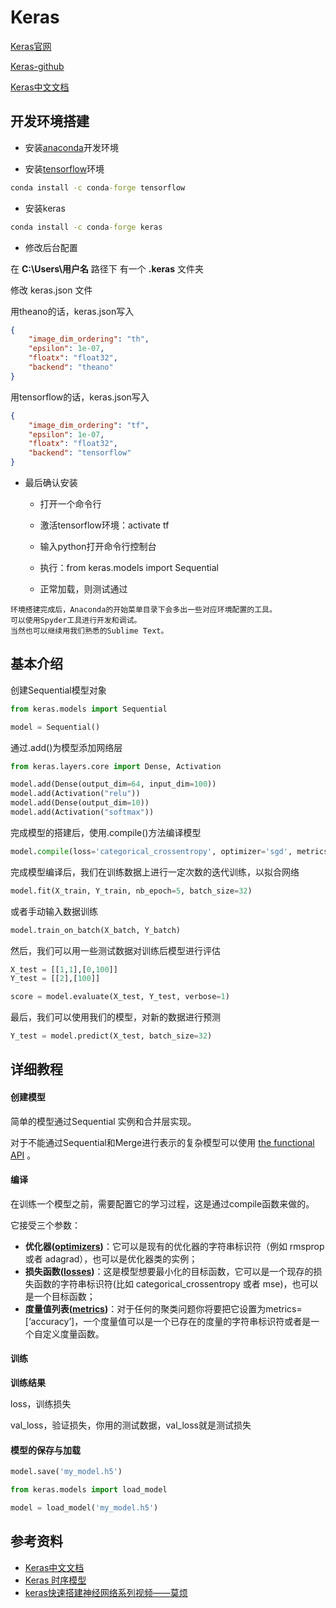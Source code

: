 # Keras

[Keras官网](https://keras.io/)

[Keras-github](https://github.com/fchollet/keras)

[Keras中文文档](http://keras-cn.readthedocs.io/en/latest/)

## 开发环境搭建

- 安装[anaconda](/大数据分析/机器学习/Anaconda.md)开发环境

- 安装[tensorflow](/大数据分析/机器学习/TensorFlow.md)环境

```cmd
conda install -c conda-forge tensorflow
```

- 安装keras

```cmd
conda install -c conda-forge keras
```

- 修改后台配置

在 **C:\Users\用户名** 路径下 有一个 **.keras** 文件夹 

修改 keras.json 文件

用theano的话，keras.json写入

```json
{
    "image_dim_ordering": "th", 
    "epsilon": 1e-07, 
    "floatx": "float32", 
    "backend": "theano"
}
```

用tensorflow的话，keras.json写入

```json
{
    "image_dim_ordering": "tf", 
    "epsilon": 1e-07, 
    "floatx": "float32", 
    "backend": "tensorflow"
}
```

- 最后确认安装

	- 打开一个命令行

	- 激活tensorflow环境：activate tf

	- 输入python打开命令行控制台

	- 执行：from keras.models import Sequential

	- 正常加载，则测试通过

```
环境搭建完成后，Anaconda的开始菜单目录下会多出一些对应环境配置的工具。
可以使用Spyder工具进行开发和调试。
当然也可以继续用我们熟悉的Sublime Text。
```

## 基本介绍

创建Sequential模型对象

```python
from keras.models import Sequential

model = Sequential()
```

通过.add()为模型添加网络层

```python
from keras.layers.core import Dense, Activation

model.add(Dense(output_dim=64, input_dim=100))
model.add(Activation("relu"))
model.add(Dense(output_dim=10))
model.add(Activation("softmax"))
```

完成模型的搭建后，使用.compile()方法编译模型

```python
model.compile(loss='categorical_crossentropy', optimizer='sgd', metrics=['accuracy'])
```

完成模型编译后，我们在训练数据上进行一定次数的迭代训练，以拟合网络

```python
model.fit(X_train, Y_train, nb_epoch=5, batch_size=32)
```

或者手动输入数据训练

```python
model.train_on_batch(X_batch, Y_batch)
```

然后，我们可以用一些测试数据对训练后模型进行评估

```python
X_test = [[1,1],[0,100]]
Y_test = [[2],[100]]

score = model.evaluate(X_test, Y_test, verbose=1)
```

最后，我们可以使用我们的模型，对新的数据进行预测

```python
Y_test = model.predict(X_test, batch_size=32)
```

## 详细教程

#### 创建模型

简单的模型通过Sequential 实例和合并层实现。

对于不能通过Sequential和Merge进行表示的复杂模型可以使用 [the functional API](https://keras.io/getting-started/functional-api-guide/) 。

#### 编译

在训练一个模型之前，需要配置它的学习过程，这是通过compile函数来做的。

它接受三个参数：

- **优化器([optimizers](https://keras.io/optimizers/))**：它可以是现有的优化器的字符串标识符（例如 rmsprop 或者 adagrad），也可以是优化器类的实例；
- **损失函数([losses](https://keras.io/losses/))**：这是模型想要最小化的目标函数，它可以是一个现存的损失函数的字符串标识符(比如 categorical_crossentropy 或者 mse)，也可以是一个目标函数；
- **度量值列表([metrics](https://keras.io/metrics/))**：对于任何的聚类问题你将要把它设置为metrics=[‘accuracy’]，一个度量值可以是一个已存在的度量的字符串标识符或者是一个自定义度量函数。


#### 训练

**训练结果**

loss，训练损失

val_loss，验证损失，你用的测试数据，val_loss就是测试损失

#### 模型的保存与加载

```python
model.save('my_model.h5')
```

```python
from keras.models import load_model

model = load_model('my_model.h5')
```


## 参考资料

- [Keras中文文档](http://keras-cn.readthedocs.io/en/latest/)
- [Keras 时序模型](http://blog.csdn.net/thinking_boy1992/article/details/53207177)
- [keras快速搭建神经网络系列视频——莫烦](https://morvanzhou.github.io/tutorials/machine-learning/keras/)